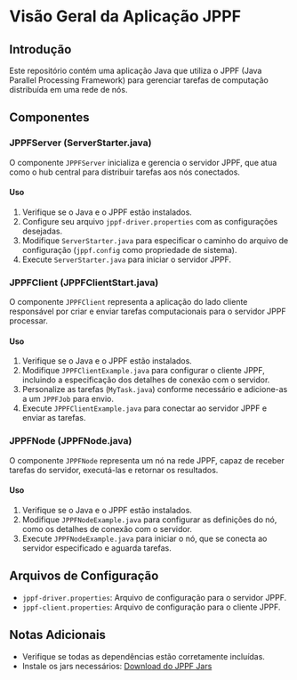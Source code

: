 # Visão Geral da Aplicação JPPF

## Introdução
Este repositório contém uma aplicação Java que utiliza o JPPF (Java Parallel Processing Framework) para gerenciar tarefas de computação distribuída em uma rede de nós.

## Componentes

### JPPFServer (ServerStarter.java)
O componente `JPPFServer` inicializa e gerencia o servidor JPPF, que atua como o hub central para distribuir tarefas aos nós conectados.

#### Uso
1. Verifique se o Java e o JPPF estão instalados.
2. Configure seu arquivo `jppf-driver.properties` com as configurações desejadas.
3. Modifique `ServerStarter.java` para especificar o caminho do arquivo de configuração (`jppf.config` como propriedade de sistema).
4. Execute `ServerStarter.java` para iniciar o servidor JPPF.

### JPPFClient (JPPFClientStart.java)
O componente `JPPFClient` representa a aplicação do lado cliente responsável por criar e enviar tarefas computacionais para o servidor JPPF processar.

#### Uso
1. Verifique se o Java e o JPPF estão instalados.
2. Modifique `JPPFClientExample.java` para configurar o cliente JPPF, incluindo a especificação dos detalhes de conexão com o servidor.
3. Personalize as tarefas (`MyTask.java`) conforme necessário e adicione-as a um `JPPFJob` para envio.
4. Execute `JPPFClientExample.java` para conectar ao servidor JPPF e enviar as tarefas.

### JPPFNode (JPPFNode.java)
O componente `JPPFNode` representa um nó na rede JPPF, capaz de receber tarefas do servidor, executá-las e retornar os resultados.

#### Uso
1. Verifique se o Java e o JPPF estão instalados.
2. Modifique `JPPFNodeExample.java` para configurar as definições do nó, como os detalhes de conexão com o servidor.
3. Execute `JPPFNodeExample.java` para iniciar o nó, que se conecta ao servidor especificado e aguarda tarefas.

## Arquivos de Configuração
- `jppf-driver.properties`: Arquivo de configuração para o servidor JPPF.
- `jppf-client.properties`: Arquivo de configuração para o cliente JPPF.

## Notas Adicionais
- Verifique se todas as dependências estão corretamente incluídas.
- Instale os jars necessários: [Download do JPPF Jars](http://www.java2s.com/Code/Jar/j/Downloadjppfcommon334sourcesjar.htm)

